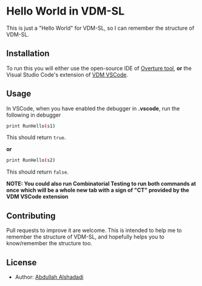 
# Hello World in VDM-SL

This is just a "Hello World" for VDM-SL, so I can remember the structure of VDM-SL.

## Installation

To run this you will either use the open-source IDE of [Overture tool](https://www.overturetool.org/), **or** the Visual Studio Code's extension of [VDM VSCode](https://marketplace.visualstudio.com/items?itemName=jonaskrask.vdm-vscode).

## Usage

In VSCode, when you have enabled the debugger in **.vscode**, run the following in debugger

```bash
print RunHello(s1)
```
This should return `true`.

**or**
```bash
print RunHello(s2)
```
This should return `false`.

**NOTE: You could also run Combinatorial Testing to run both commands at once which will be a whole new tab with a sign of "CT" provided by the VDM VSCode extension**

## Contributing
Pull requests to improve it are welcome. This is intended to help me to remember the structure of VDM-SL, and hopefully helps you to know/remember the structure too.

## License
* Author: [Abdullah Alshadadi](https://github.com/Srking501)